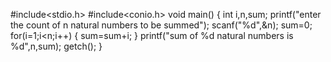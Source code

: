 #include<stdio.h>
#include<conio.h>
void main()
{
int i,n,sum;
printf("enter the count of n natural numbers to be summed");
scanf("%d",&n);
sum=0;
for(i=1;i<n;i++)
{
sum=sum+i;
}
printf("sum of %d natural numbers is %d",n,sum);
getch();
}
